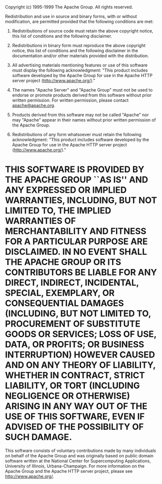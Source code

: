 Copyright (c) 1995-1999 The Apache Group.  All rights reserved.

 Redistribution and use in source and binary forms, with or without
 modification, are permitted provided that the following conditions
 are met:

 1. Redistributions of source code must retain the above copyright
    notice, this list of conditions and the following disclaimer.

 2. Redistributions in binary form must reproduce the above copyright
    notice, this list of conditions and the following disclaimer in
    the documentation and/or other materials provided with the
    distribution.

 3. All advertising materials mentioning features or use of this
    software must display the following acknowledgment:
    "This product includes software developed by the Apache Group
    for use in the Apache HTTP server project (http://www.apache.org/)."

 4. The names "Apache Server" and "Apache Group" must not be used to
    endorse or promote products derived from this software without
    prior written permission. For written permission, please contact
    apache@apache.org.

 5. Products derived from this software may not be called "Apache"
    nor may "Apache" appear in their names without prior written
    permission of the Apache Group.

 6. Redistributions of any form whatsoever must retain the following
    acknowledgment:
    "This product includes software developed by the Apache Group
    for use in the Apache HTTP server project (http://www.apache.org/)."

 THIS SOFTWARE IS PROVIDED BY THE APACHE GROUP ``AS IS'' AND ANY
 EXPRESSED OR IMPLIED WARRANTIES, INCLUDING, BUT NOT LIMITED TO, THE
 IMPLIED WARRANTIES OF MERCHANTABILITY AND FITNESS FOR A PARTICULAR
 PURPOSE ARE DISCLAIMED.  IN NO EVENT SHALL THE APACHE GROUP OR
 ITS CONTRIBUTORS BE LIABLE FOR ANY DIRECT, INDIRECT, INCIDENTAL,
 SPECIAL, EXEMPLARY, OR CONSEQUENTIAL DAMAGES (INCLUDING, BUT
 NOT LIMITED TO, PROCUREMENT OF SUBSTITUTE GOODS OR SERVICES;
 LOSS OF USE, DATA, OR PROFITS; OR BUSINESS INTERRUPTION)
 HOWEVER CAUSED AND ON ANY THEORY OF LIABILITY, WHETHER IN CONTRACT,
 STRICT LIABILITY, OR TORT (INCLUDING NEGLIGENCE OR OTHERWISE)
 ARISING IN ANY WAY OUT OF THE USE OF THIS SOFTWARE, EVEN IF ADVISED
 OF THE POSSIBILITY OF SUCH DAMAGE.
 ====================================================================

 This software consists of voluntary contributions made by many
 individuals on behalf of the Apache Group and was originally based
 on public domain software written at the National Center for
 Supercomputing Applications, University of Illinois, Urbana-Champaign.
 For more information on the Apache Group and the Apache HTTP server
 project, please see <http://www.apache.org/>.